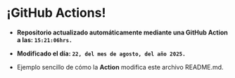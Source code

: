 # ¡GitHub Actions!
* **Repositorio actualizado automáticamente mediante una GitHub Action a las: `15:21:06hrs.`**
* **Modificado el día: `22, del mes de agosto, del año 2025.`**

* Ejemplo sencillo de cómo la **Action** modifica este archivo README.md.
